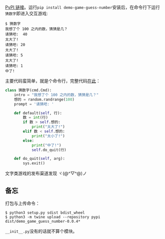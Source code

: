 
[PyPI 链接](https://pypi.org/project/demo-game-guess-number/)。运行`pip install demo-game-guess-number`安装后，在命令行下运行`猜数字`即进入交互游戏:
```
$ 猜数字
我想了个 100 之内的数，猜猜是几？
请猜吧:  40
太大了!
请猜吧: 20
太大了!
请猜吧: 5
太大了!
请猜吧: 1
中了!
```

主要代码蛮简单，就是个命令行，完整代码[在此](https://github.com/program-in-chinese/study/tree/master/1-%E5%9F%BA%E7%A1%80/%E5%B0%8F%E6%B8%B8%E6%88%8F)：
```python
class 猜数字(cmd.Cmd):
    intro = "我想了个 100 之内的数，猜猜是几？"
    想的 = random.randrange(100)
    prompt = '请猜吧: '

    def default(self, 行):
        数 = int(行)
        if 数 > self.想的:
            print("太大了!")
        elif 数 < self.想的:
            print("太小了!")
        else:
            print("中了!")
            self.do_quit(行)

    def do_quit(self, arg):
        sys.exit()
```

文字类游戏的发布渠道发现 ヾ(@^▽^@)ノ

## 备忘

打包与上传命令：
```
$ python3 setup.py sdist bdist_wheel
$ python3 -m twine upload --repository pypi dist/demo_game_guess_number-0.0.4*
```

`__init__.py`没有的话就不算个模块。